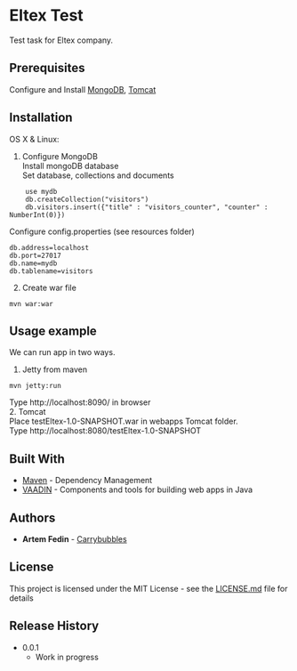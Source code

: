 # Eltex Test

Test task for Eltex company.
## Prerequisites  
Configure and Install [MongoDB](https://docs.mongodb.com/manual/installation), [Tomcat](http://tomcat.apache.org/) 
## Installation  

OS X & Linux:

1. Configure MongoDB  
Install mongoDB database  
Set database, collections and documents  

  ``` 
      use mydb
      db.createCollection("visitors") 
      db.visitors.insert({"title" : "visitors_counter", "counter" : NumberInt(0)})
  ```  
  Configure config.properties (see resources folder)
  ```  
  db.address=localhost
  db.port=27017 
  db.name=mydb
  db.tablename=visitors  
  ```  
2. Create war file
  ```
  mvn war:war
  ```
## Usage example

We can run app in two ways.

1. Jetty from maven   
  ```
  mvn jetty:run
  ```
  Type http://localhost:8090/ in browser  
2. Tomcat  
   Place testEltex-1.0-SNAPSHOT.war in webapps Tomcat folder.  
   Type http://localhost:8080/testEltex-1.0-SNAPSHOT
   
## Built With  
* [Maven](https://maven.apache.org/) - Dependency Management
* [VAADIN](https://vaadin.com) - Components and tools for building web apps in Java
## Authors

* **Artem Fedin** - [Carrybubbles](https://github.com/Carrybubbles)

## License

This project is licensed under the MIT License - see the [LICENSE.md](LICENSE.md) file for details
## Release History

* 0.0.1
    * Work in progress
    
